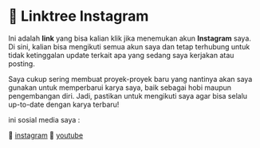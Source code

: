 # 📲 Linktree Instagram

Ini adalah **link** yang bisa kalian klik jika menemukan akun **Instagram** saya. Di sini, kalian bisa mengikuti semua akun saya dan tetap terhubung untuk tidak ketinggalan update terkait apa yang sedang saya kerjakan atau posting.

Saya cukup sering membuat proyek-proyek baru yang nantinya akan saya gunakan untuk memperbarui karya saya, baik sebagai hobi maupun pengembangan diri. Jadi, pastikan untuk mengikuti saya agar bisa selalu up-to-date dengan karya terbaru!

ini sosial media saya :

🔗 [instagram](https://www.instagram.com/ach_rdhn/)
🔗 [youtube](https://www.youtube.com/@ach-faisal-rid)